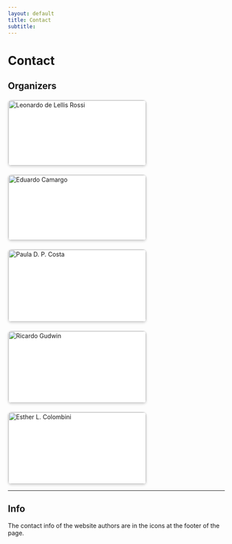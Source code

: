 ```yaml
---
layout: default
title: Contact
subtitle: 
---
```


<style>
.cards-container {
  display: flex;
  justify-content: space-between;
  flex-wrap: wrap;
  gap: 20px;
  margin-top: 20px;
}

.card {
  flex: 1;
  min-width: 250px;
  max-width: 320px;
  background-color: #ffffff;
  border: 1px solid #ddd;
  border-radius: 8px;
  overflow: hidden;
  box-shadow: 0 2px 5px rgba(0,0,0,0.15);
  transition: transform 0.3s;
}

.card:hover {
  transform: translateY(-5px);
}

.card img {
  width: 100%;
  height: auto;
  display: block;
}

.card-content {
  padding: 15px;
}

.card-content h4 {
  margin-top: 0;
  margin-bottom: 10px;
}

.card-content p {
  font-size: 0.9em;
  color: #555;
}

.btn {
  display: inline-block;
  margin-top: 10px;
  padding: 8px 12px;
  background-color: #007bff;
  color: #fff;
  text-decoration: none;
  border-radius: 4px;
}

.btn:hover {
  background-color: #0056b3;
}
</style>


# Contact

## Organizers


<div class="cards-container">
  <div class="card">
    <img src="{{'assets/img/org/aut1.jpg' | relative_url }}" alt="Leonardo de Lellis Rossi">
    <div class="card-content">
      <h4>Leonardo de Lellis Rossi</h4>
      <p>PhD. Candidate - Unicamp - H.IAAC</p>
      <a href="mailto:l261900@dac.unicamp.br" class="btn">Send email</a>
    </div>
  </div>

  <div class="card">
    <img src="{{'assets/img/org/aut2.jpg' | relative_url }}" alt="Eduardo Camargo">
    <div class="card-content">
      <h4>Eduardo Camargo</h4>
      <p>Postdoc. - Unicamp - H.IAAC</p>
      <a href="mailto:cepc@unicamp.br" class="btn">Send email</a>
    </div>
  </div>

  <div class="card">
    <img src="{{'assets/img/org/aut3.jpg' | relative_url }}" alt="Paula D. P. Costa">
    <div class="card-content">
      <h4>Paula D. P. Costa</h4>
      <p>Professor and Research Scientist - Unicamp - H.IAAC</p>
      <a href="mailto:paulad@unicamp.br" class="btn">Send email</a>
    </div>
  </div>

  <div class="card">
    <img src="{{'assets/img/org/aut4.jpg' | relative_url }}" alt="Ricardo Gudwin">
    <div class="card-content">
      <h4>Ricardo Gudwin</h4>
      <p>Professor and Research Scientist - Unicamp - H.IAAC</p>
      <a href="mailto:gudwin@unicamp.br" class="btn">Send email</a>
    </div>
  </div>

  <div class="card">
    <img src="{{'assets/img/org/aut5.jpg' | relative_url }}" alt="Esther L. Colombini">
    <div class="card-content">
      <h4>Esther L. Colombini</h4>
      <p>Professor and Research Scientist - Unicamp - H.IAAC</p>
      <a href="mailto:estherlc@unicamp.br" class="btn">Send email</a>
    </div>
  </div>    
</div>

<hr>

## Info
The contact info of the website authors are in the icons at the footer of the page.


